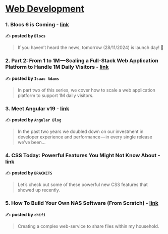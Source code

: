 
<h1><a href=https://medium.com/tag/web-development/recommended target="_blank" rel="noopener noreferrer">Web Development</a></h1>
<h3>1. Blocs 6 is Coming - <a href="https://medium.com/blocs/blocs-6-is-coming-1c05a1077507" target="_blank" rel="noopener noreferrer">link</a></h3>

✍️ **posted by `Blocs`**

<blockquote>If you haven’t heard the news, tomorrow (28/11/2024) is launch day! 🎉</blockquote>

<h3>2. Part 2: From 1 to 1M — Scaling a Full-Stack Web Application Platform to Handle 1M Daily Visitors - <a href="https://medium.com/@isaac.adams/part-2-from-1-to-1m-scaling-a-full-stack-web-application-platform-to-handle-1m-daily-visitors-24994ef1532b" target="_blank" rel="noopener noreferrer">link</a></h3>

✍️ **posted by `Isaac Adams`**

<blockquote>In part two of this series, we cover how to scale a web application platform to support 1M daily visitors.</blockquote>

<h3>3. Meet Angular v19 - <a href="https://medium.com/angular-blog/meet-angular-v19-7b29dfd05b84" target="_blank" rel="noopener noreferrer">link</a></h3>

✍️ **posted by `Angular Blog`**

<blockquote>In the past two years we doubled down on our investment in developer experience and performance — in every single release we’ve been…</blockquote>

<h3>4. CSS Today: Powerful Features You Might Not Know About - <a href="https://medium.com/brackets/css-today-powerful-features-you-might-not-know-about-39adbbd5c65b" target="_blank" rel="noopener noreferrer">link</a></h3>

✍️ **posted by `BRACKETS`**

<blockquote>Let’s check out some of these powerful new CSS features that showed up recently.</blockquote>

<h3>5. How To Build Your Own NAS Software (From Scratch) - <a href="https://medium.com/chifi-media/how-to-build-your-own-nas-software-from-scratch-b62579fbc93a" target="_blank" rel="noopener noreferrer">link</a></h3>

✍️ **posted by `chifi`**

<blockquote>Creating a complex web-service to share files within my household.</blockquote>

